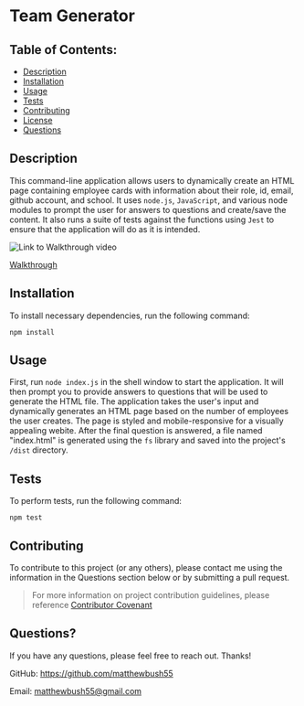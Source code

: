 # Team Generator

## Table of Contents:

- [Description](#description)
- [Installation](#installation)
- [Usage](#usage)
- [Tests](#tests)
- [Contributing](#contributing)
- [License](#license)
- [Questions](#questions)

## Description

This command-line application allows users to dynamically create an HTML page containing employee cards with information about their role, id, email, github account, and school. It uses `node.js`, `JavaScript`, and various node modules to prompt the user for answers to questions and create/save the content. It also runs a suite of tests against the functions using `Jest` to ensure that the application will do as it is intended.

![Link to Walkthrough video](assets/images/walkthrough.gif)

[Walkthrough](https://drive.google.com/file/d/1OCKAFaRqlBljFv3ILkwn5b6qZ1NP6GKC/view)

## Installation

To install necessary dependencies, run the following command:

    npm install

## Usage

First, run `node index.js` in the shell window to start the application. It will then prompt you to provide answers to questions that will be used to generate the HTML file. The application takes the user's input and dynamically generates an HTML page based on the number of employees the user creates. The page is styled and mobile-responsive for a visually appealing webite. After the final question is answered, a file named "index.html" is generated using the `fs` library and saved into the project's `/dist` directory.

## Tests

To perform tests, run the following command:

    npm test

## Contributing

To contribute to this project (or any others), please contact me using the information in the Questions section below or by submitting a pull request.

> For more information on project contribution guidelines, please reference [Contributor Covenant](https://www.contributor-covenant.org/)

## Questions?

If you have any questions, please feel free to reach out. Thanks!

GitHub: https://github.com/matthewbush55

Email: matthewbush55@gmail.com
